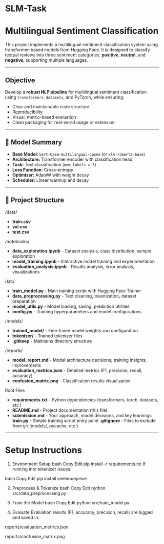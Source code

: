 # SLM-Task

# Multilingual Sentiment Classification

This project implements a multilingual sentiment classification system using transformer-based models from Hugging Face. It is designed to classify textual reviews into three sentiment categories: **positive**, **neutral**, and **negative**, supporting multiple languages.

---

##  Objective

Develop a **robust NLP pipeline** for multilingual sentiment classification using `transformers`, `datasets`, and PyTorch, while ensuring:

- Clear and maintainable code structure
- Reproducibility
- Visual, metric-based evaluation
- Clean packaging for real-world usage or extension

---

## 🧠 Model Summary

- **Base Model:** `bert-base-multilingual-cased` (or `xlm-roberta-base`)
- **Architecture:** Transformer encoder with classification head
- **Task:** Text classification (`num_labels = 3`)
- **Loss Function:** Cross-entropy
- **Optimizer:** AdamW with weight decay
- **Scheduler:** Linear warmup and decay
  
---


## 📁 Project Structure

/data/
- **train.csv**
- **val.csv**
- **test.csv**

/notebooks/
- **data_exploration.ipynb** - Dataset analysis, class distribution, sample exploration
- **model_training.ipynb** - Interactive model training and experimentation
- **evaluation_analysis.ipynb** - Results analysis, error analysis, visualizations

/src/
- **train_model.py** - Main training script with Hugging Face Trainer
- **data_preprocessing.py** - Text cleaning, tokenization, dataset preparation
- **model_utils.py** - Model loading, saving, prediction utilities
- **config.py** - Training hyperparameters and model configurations

/models/
- **trained_model/** - Fine-tuned model weights and configuration
- **tokenizer/** - Trained tokenizer files
- **.gitkeep** - Maintains directory structure

/reports/
- **model_report.md** - Model architecture decisions, training insights, improvements
- **evaluation_metrics.json** - Detailed metrics (F1, precision, recall, accuracy)
- **confusion_matrix.png** - Classification results visualization

Root Files
- **requirements.txt** - Python dependencies (transformers, torch, datasets, etc.)
- **README.md** - Project documentation (this file)
- **submission.md** - Your approach, model decisions, and key learnings
**train.py** - Simple training script entry point
**.gitignore** - Files to exclude from git (models/, pycache, etc.)

---

#  Setup Instructions
1. Environment Setup
bash
Copy
Edit
pip install -r requirements.txt
If running into tokenizer issues:

bash
Copy
Edit
pip install sentencepiece

2. Preprocess & Tokenize
bash
Copy
Edit
python src/data_preprocessing.py

4. Train the Model
bash
Copy
Edit
python src/train_model.py

6. Evaluate
Evaluation results (F1, accuracy, precision, recall) are logged and saved in:

reports/evaluation_metrics.json

reports/confusion_matrix.png

